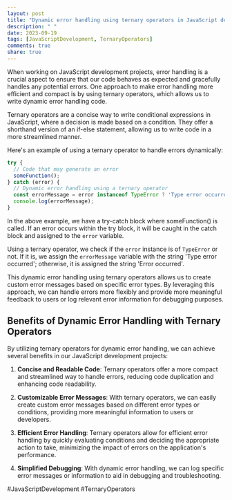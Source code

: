 ```yaml
---
layout: post
title: "Dynamic error handling using ternary operators in JavaScript development"
description: " "
date: 2023-09-19
tags: [JavaScriptDevelopment, TernaryOperators]
comments: true
share: true
---
```


When working on JavaScript development projects, error handling is a crucial aspect to ensure that our code behaves as expected and gracefully handles any potential errors. One approach to make error handling more efficient and compact is by using ternary operators, which allows us to write dynamic error handling code.

Ternary operators are a concise way to write conditional expressions in JavaScript, where a decision is made based on a condition. They offer a shorthand version of an if-else statement, allowing us to write code in a more streamlined manner.

Here's an example of using a ternary operator to handle errors dynamically:

```javascript
try {
  // Code that may generate an error
  someFunction();
} catch (error) {
  // Dynamic error handling using a ternary operator
  const errorMessage = error instanceof TypeError ? 'Type error occurred' : 'Error occurred';
  console.log(errorMessage);
}
```

In the above example, we have a try-catch block where someFunction() is called. If an error occurs within the try block, it will be caught in the catch block and assigned to the `error` variable.

Using a ternary operator, we check if the `error` instance is of `TypeError` or not. If it is, we assign the `errorMessage` variable with the string 'Type error occurred'; otherwise, it is assigned the string 'Error occurred'.

This dynamic error handling using ternary operators allows us to create custom error messages based on specific error types. By leveraging this approach, we can handle errors more flexibly and provide more meaningful feedback to users or log relevant error information for debugging purposes.

## Benefits of Dynamic Error Handling with Ternary Operators

By utilizing ternary operators for dynamic error handling, we can achieve several benefits in our JavaScript development projects:

1. **Concise and Readable Code**: Ternary operators offer a more compact and streamlined way to handle errors, reducing code duplication and enhancing code readability.

2. **Customizable Error Messages**: With ternary operators, we can easily create custom error messages based on different error types or conditions, providing more meaningful information to users or developers.

3. **Efficient Error Handling**: Ternary operators allow for efficient error handling by quickly evaluating conditions and deciding the appropriate action to take, minimizing the impact of errors on the application's performance.

4. **Simplified Debugging**: With dynamic error handling, we can log specific error messages or information to aid in debugging and troubleshooting.

#JavaScriptDevelopment #TernaryOperators